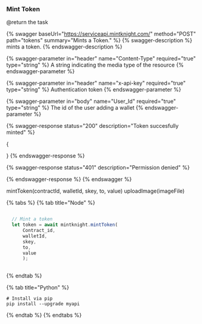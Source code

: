
### Mint Token

@return the task

{% swagger baseUrl="https://serviceapi.mintknight.com/" method="POST" path="tokens" summary="Mints a Token." %} {% swagger-description %} mints a token. {% endswagger-description %}

{% swagger-parameter in="header" name="Content-Type" required="true" type="string" %} A string indicating the media type of the resource {% endswagger-parameter %}

{% swagger-parameter in="header" name="x-api-key" required="true" type="string" %} Authentication token {% endswagger-parameter %}

{% swagger-parameter in="body" name="User_Id" required="true" type="string" %} The id of the user adding a wallet {% endswagger-parameter %}


{% swagger-response status="200" description="Token succesfully minted" %}

{

}
{% endswagger-response %}

{% swagger-response status="401" description="Permission denied" %}

{% endswagger-response %} {% endswagger %}


  mintToken(contractId, walletId, skey, to, value) 
  uploadImage(imageFile)

{% tabs %}
{% tab title="Node" %}
```javascript

  // Mint a token
  let token = await mintknight.mintToken(
      Contract_id,
      walletId,
      skey,
      to,
      value      
      );
   
```
{% endtab %}

{% tab title="Python" %}
```
# Install via pip
pip install --upgrade myapi
```
{% endtab %}
{% endtabs %}